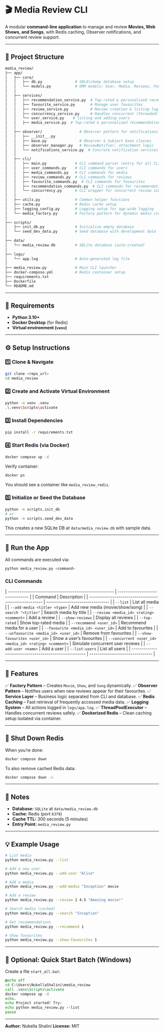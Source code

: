 # 🎬 Media Review CLI

A modular **command-line application** to manage and review **Movies, Web Shows, and Songs**, with Redis caching, Observer notifications, and concurrent review support.

---

## 📁 Project Structure

```bash
media_review/
├── app/
│   ├── core/
│   │   ├── db.py               # SQLAlchemy database setup
│   │   └── models.py           # ORM models: User, Media, Reviews, Favourites
│   │
│   ├── services/
│   │   ├── recommendation_service.py  # Top-rated & personalized recommendations
│   │   ├── favourite_service.py       # Manage user favourites
│   │   ├── review_service.py          # Review creation & listing logic
│   │   ├── concurrency_service.py     # Handles concurrent (threaded) reviews
│   │   └── user_service.py    # listing and adding users
│   │   ├── media_service.py  # Top-rated & personalized recommendations
│   │
│   ├── observer/                 # Observer pattern for notifications
│   │   ├── __init__.py
│   │   ├── base.py               # Observer & Subject base classes
│   │   ├── observer_manager.py   # ReviewNotifier, attachment logic
│   │   └── notifications_service.py  # Concrete notification services
│   │
│   ├── cli/
│   │   ├── main.py             # CLI command parser (entry for all CLI actions)
│   │   ├── user_commands.py    # CLI commands for users
│   │   ├── media_commands.py   # CLI commands for media
│   │   ├── review_commands.py  # CLI commands for reviews
│   │   ├── favourite_commands.py  # CLI commands for favourites
│   │   ├── recommendation_commands.py  # CLI commands for recommendations
│   │   └── concurrency.py      # CLI wrapper for concurrent review simulation
│   │
│   ├── utils.py                # Common helper functions
│   ├── cache.py                # Redis cache setup
│   ├── logging_config.py       # Logging setup for app-wide logging
│   └── media_factory.py        # Factory pattern for dynamic media creation
│
├── scripts/
│   ├── init_db.py              # Initialize empty database
│   └── seed_dev_data.py        # Seed database with development data
│
├── data/
│   └── media_review.db         # SQLite database (auto-created)
│
├── logs/
│   └── app.log                 # Auto-generated log file
│
├── media_review.py             # Main CLI launcher
├── docker-compose.yml          # Redis container setup
├── requirements.txt
├── Dockerfile
└── README.md
```

---

## 🧰 Requirements

* **Python 3.10+**
* **Docker Desktop** (for Redis)
* **Virtual environment (`venv`)**

---

## ⚙️ Setup Instructions

### 1️⃣ Clone & Navigate

```bash
git clone <repo_url>
cd media_review
```

### 2️⃣ Create and Activate Virtual Environment

```bash
python -m venv .venv
.\.venv\Scripts\activate
```

### 3️⃣ Install Dependencies

```bash
pip install -r requirements.txt
```

### 4️⃣ Start Redis (via Docker)

```bash
docker compose up -d
```

Verify container:

```bash
docker ps
```

You should see a container like `media_review_redis`.

### 5️⃣ Initialize or Seed the Database

```bash
python -m scripts.init_db
# or
python -m scripts.seed_dev_data
```

This creates a new SQLite DB at `data/media_review.db` with sample data.

---

## 🚀 Run the App

All commands are executed via:

```bash
python media_review.py <command>
```

### CLI Commands

| ------------------------------------------------------ | -------------------------------- |
| Command                                                | Description                      |
| ------------------------------------------------------ | -------------------------------- |
| `--list`                                               | List all media                   |
| `--add-media <title> <type>`                           | Add new media (movie/show/song)  |
| `--search "<title>"`                                   | Search media by title            |
| `--review <media_id> <rating> <comment>`               | Add a review                     |
| `--show-reviews`                                       | Display all reviews              |
| `--top-rated`                                          | Show top-rated media             |
| `--recommend <user_id>`                                | Recommend media for a user       |
| `--favourite <media_id> <user_id>`                     | Add to favourites                |
| `--unfavourite <media_id> <user_id>`                   | Remove from favourites           |
| `--show-favourites <user_id>`                          | Show a user’s favourites         |
| `--concurrent <user_id> <media_id> <rating> <comment>` | Simulate concurrent user reviews |
| `--add-user <name>`                                    | Add a user                       |
| `--list-users`                                         | List all users                   |
| ------------------------------------------------------ | -------------------------------- |

---

## 🧠 Features

✅ **Factory Pattern** – Creates `Movie`, `Show`, and `Song` dynamically.
✅ **Observer Pattern** – Notifies users when new reviews appear for their favourites.
✅ **Service Layer** – Business logic separated from CLI and database.
✅ **Redis Caching** – Fast retrieval of frequently accessed media data.
✅ **Logging System** – All actions logged in `logs/app.log`.
✅ **ThreadPoolExecutor** – Handles concurrent reviews safely.
✅ **Dockerized Redis** – Clean caching setup isolated via container.

---

## 🧹 Shut Down Redis

When you’re done:

```bash
docker compose down
```

To also remove cached Redis data:

```bash
docker compose down -v
```

---

## 🧩 Notes

* **Database:** `SQLite` at `data/media_review.db`
* **Cache:** Redis (port `6379`)
* **Cache TTL:** 300 seconds (5 minutes)
* **Entry Point:** `media_review.py`

---

## 💡 Example Usage

```bash
# List media
python media_review.py --list

# Add a new user
python media_review.py --add-user "Alice"

# Add a media
python media_review.py --add-media "Inception" movie

# Add a review
python media_review.py --review 1 4.5 "Amazing movie!"

# Search media (cached)
python media_review.py --search "Inception"

# Get recommendations
python media_review.py --recommend 1

# Show favourites
python media_review.py --show-favourites 1
```

---

## 🧩 Optional: Quick Start Batch (Windows)

Create a file `start_all.bat`:

```bat
@echo off
cd C:\Users\NukellaShalini\media_review
call .venv\Scripts\activate
docker compose up -d
echo.
echo Project started! Try:
echo python media_review.py --list
pause
```

---

**Author:** Nukella Shalini
**License:** MIT
